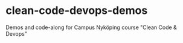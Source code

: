 # clean-code-devops-demos
Demos and code-along for Campus Nyköping course "Clean Code &amp; Devops"
